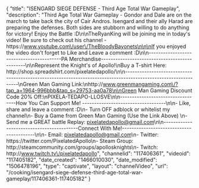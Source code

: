 {
    "title": "ISENGARD SIEGE DEFENSE - Third Age Total War Gameplay",
    "description": "Third Age Total War Gameplay - Gondor and Dale are on the march to take back the city of Cair Andros.  Isengard and their ally Harad are preparing the defenses.  Both sides are stubborn and willing to do anything for victory!  Enjoy the Battle :D\n\nTheRyanKing will be joining me in today's video!  Be sure to check out his channel - https:\/\/www.youtube.com\/user\/TheBloodyBayonets\n\n\nIf you enjoyed the video don't forget to Like and Leave a comment :D\n\n-----------------------------------------PA Merchandise----------------------------------------------\n\nRepresent the Knight's of Apollo!\nBuy a T-shirt Here: http:\/\/shop.spreadshirt.com\/pixelatedapollo\/\n\n---------------------------------------------------------------------------------------------------------------\nGreen Man Gaming Link:\nhttp:\/\/www.greenmangaming.com\/?tap_a=1964-996bbb&tap_s=29753-aa0a78\n\nGreen Man Gaming Discount Code 20% Off:\nPIXELA-TEDAPO-LLOSVE\n\n----------------------------------How You Can Support Me! -----------------------------------\n\n- Like, share and leave a comment :D\n- Turn OFF adblock or whitelist my channel\n- Buy a Game from Green Man Gaming (Use the Link Above) \n- Send me a GREAT battle Replay: pixelatedapollo@gmail.com\n\n------------------------------------------Connect With Me!-----------------------------------------\n\n- Email: pixelatedapollo@gmail.com\n- Twitter: https:\/\/twitter.com\/PixelatedApollo\n- Steam Group:  http:\/\/steamcommunity.com\/groups\/apollosknights\n- Twitch: http:\/\/www.twitch.tv\/pixelatedapollo",
    "channelid": "117406361",
    "videoid": "117405182",
    "date_created": "1466010030",
    "date_modified": "1506478196",
    "type": "captivate",
    "layout": "channelVideo",
    "url": "\/cooking\/isengard-siege-defense-third-age-total-war-gameplay\/117406361-117405182"
}